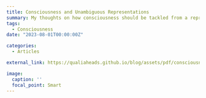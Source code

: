 ```yaml
---
title: Consciousness and Unambiguous Representations
summary: My thoughts on how consciousness should be tackled from a representationalist perspective based on ideas from phenomenal structuralism. Includes an ML-based experiment of how I think one could go about decoding conscious content from neural systems using self-attention.
tags:
  - Consciousness
date: "2023-08-01T00:00:00Z"

categories:
  - Articles

external_link: https://qualiaheads.github.io/blog/assets/pdf/consciousness-and-unambigous-representations.pdf 

image:
  caption: ''
  focal_point: Smart
---
```

